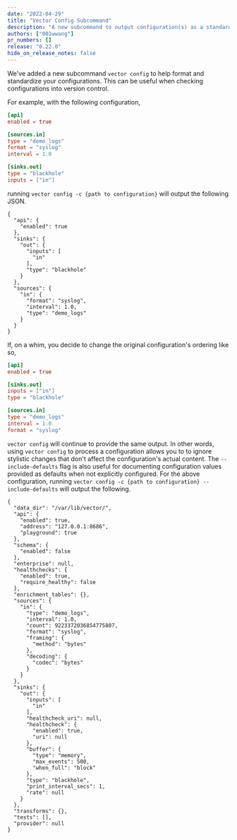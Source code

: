 ```yaml
---
date: "2022-04-29"
title: "Vector Config Subcommand"
description: "A new subcommand to output configuration(s) as a standard JSON object"
authors: ["001wwang"]
pr_numbers: []
release: "0.22.0"
hide_on_release_notes: false
---
```


We've added a new subcommand `vector config` to help format and standardize your
configurations. This can be useful when checking configurations into version
control.

For example, with the following configuration,

```toml
[api]
enabled = true

[sources.in]
type = "demo_logs"
format = "syslog"
interval = 1.0

[sinks.out]
type = "blackhole"
inputs = ["in"]
```

running `vector config -c {path to configuration}` will output the following
JSON.

```jsonc
{
  "api": {
    "enabled": true
  },
  "sinks": {
    "out": {
      "inputs": [
        "in"
      ],
      "type": "blackhole"
    }
  },
  "sources": {
    "in": {
      "format": "syslog",
      "interval": 1.0,
      "type": "demo_logs"
    }
  }
}
```

If, on a whim, you decide to change the original configuration's ordering like
so,

```toml
[api]
enabled = true

[sinks.out]
inputs = ["in"]
type = "blackhole"

[sources.in]
type = "demo_logs"
interval = 1.0
format = "syslog"
```

`vector config` will continue to provide the same output. In other words, using
`vector config` to process a configuration allows you to to ignore stylistic
changes that don't affect the configuration's actual content. The
`--include-defaults` flag is also useful for documenting configuration values
provided as defaults when not explicitly configured. For the above
configuration, running `vector config -c {path to configuration}
--include-defaults` will output the following.

```jsonc
{
  "data_dir": "/var/lib/vector/",
  "api": {
    "enabled": true,
    "address": "127.0.0.1:8686",
    "playground": true
  },
  "schema": {
    "enabled": false
  },
  "enterprise": null,
  "healthchecks": {
    "enabled": true,
    "require_healthy": false
  },
  "enrichment_tables": {},
  "sources": {
    "in": {
      "type": "demo_logs",
      "interval": 1.0,
      "count": 9223372036854775807,
      "format": "syslog",
      "framing": {
        "method": "bytes"
      },
      "decoding": {
        "codec": "bytes"
      }
    }
  },
  "sinks": {
    "out": {
      "inputs": [
        "in"
      ],
      "healthcheck_uri": null,
      "healthcheck": {
        "enabled": true,
        "uri": null
      },
      "buffer": {
        "type": "memory",
        "max_events": 500,
        "when_full": "block"
      },
      "type": "blackhole",
      "print_interval_secs": 1,
      "rate": null
    }
  },
  "transforms": {},
  "tests": [],
  "provider": null
}
```
